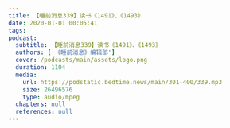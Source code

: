```yaml
---
title: 【睡前消息339】读书《1491》、《1493》
date: 2020-01-01 00:05:41
tags:
podcast:
  subtitle: 【睡前消息339】读书《1491》、《1493》
  authors: ['《睡前消息》编辑部']
  cover: /podcasts/main/assets/logo.png
  duration: 1104
  media:
    url: https://podstatic.bedtime.news/main/301-400/339.mp3
    size: 26496576
    type: audio/mpeg
  chapters: null
  references: null
---
```

